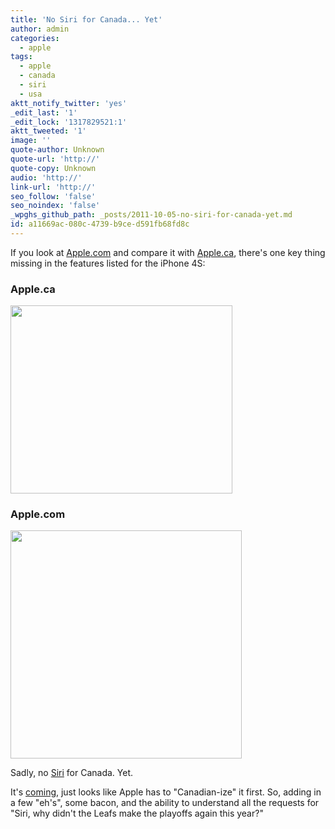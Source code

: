 ```yaml
---
title: 'No Siri for Canada... Yet'
author: admin
categories:
  - apple
tags:
  - apple
  - canada
  - siri
  - usa
aktt_notify_twitter: 'yes'
_edit_last: '1'
_edit_lock: '1317829521:1'
aktt_tweeted: '1'
image: ''
quote-author: Unknown
quote-url: 'http://'
quote-copy: Unknown
audio: 'http://'
link-url: 'http://'
seo_follow: 'false'
seo_noindex: 'false'
_wpghs_github_path: _posts/2011-10-05-no-siri-for-canada-yet.md
id: a11669ac-080c-4739-b9ce-d591fb68fd8c
---
```

<p>If you look at <a href="http://www.apple.com/">Apple.com</a> and compare it with  <a href="http://www.apple.com/ca/">Apple.ca</a>, there's one key thing missing in the features listed for the iPhone 4S:</p>
<h3>Apple.ca</h3>
<p><img src="https://chrisenns.com/wp-content/uploads/2011/10/iPhone4Canada.png" alt="" title="iPhone4Canada" width="355" height="301" class="aligncenter size-full wp-image-19673" /></p>
<h3>Apple.com</h3>
<p><img src="https://chrisenns.com/wp-content/uploads/2011/10/iPhone4US.png" alt="" title="iPhone4US" width="370" height="365" class="aligncenter size-full wp-image-19674" /></p>
<p>Sadly, no <a href="http://www.apple.com/iphone/features/siri.html">Siri</a> for Canada. Yet.</p>
<p>It's <a href="http://www.loopinsight.com/2011/10/04/siri-is-coming-to-canada/">coming</a>, just looks like Apple has to "Canadian-ize" it first. So, adding in a few "eh's", some bacon, and the ability to understand all the requests for "Siri, why didn't the Leafs make the playoffs again this year?"</p>
